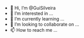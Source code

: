 - 👋 Hi, I’m @GuiSilveira
- 👀 I’m interested in ...
- 🌱 I’m currently learning ...
- 💞️ I’m looking to collaborate on ...
- 📫 How to reach me ...
